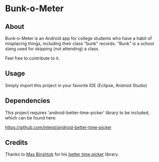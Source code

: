 Bunk-o-Meter
============

About
--------------

Bunk-o-Meter is an Android app for college students who have a habit of misplacing things, including their class "bunk" records.
"Bunk" is a school slang used for skipping (not attending) a class.

Feel free to contribute to it.

Usage
--------------

Simply import this project in your favorite IDE (Eclipse, Android Studio)

Dependencies
--------------

This project requires 'android-better-time-picker' library to be included, which can be found here:

https://github.com/inteist/android-better-time-picker

Credits
--------------

Thanks to [Max Binshtok](https://github.com/inteist) for his [better time picker](https://github.com/inteist/android-better-time-picker) library.
